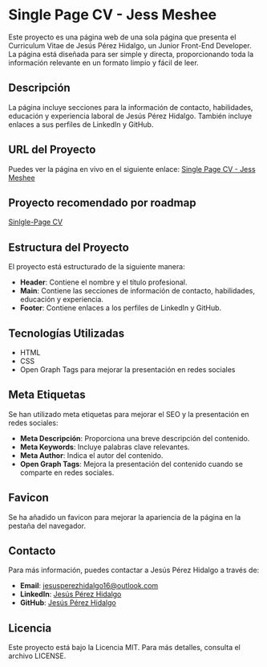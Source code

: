 # Single Page CV - Jess Meshee

Este proyecto es una página web de una sola página que presenta el Curriculum Vitae de Jesús Pérez Hidalgo, un Junior Front-End Developer. La página está diseñada para ser simple y directa, proporcionando toda la información relevante en un formato limpio y fácil de leer.

## Descripción

La página incluye secciones para la información de contacto, habilidades, educación y experiencia laboral de Jesús Pérez Hidalgo. También incluye enlaces a sus perfiles de LinkedIn y GitHub.

## URL del Proyecto

Puedes ver la página en vivo en el siguiente enlace:
[Single Page CV - Jess Meshee](https://jesusrosml.github.io/single-page-cv/)

## Proyecto recomendado por roadmap
[Sinlgle-Page CV](https://roadmap.sh/projects/single-page-cv)

## Estructura del Proyecto

El proyecto está estructurado de la siguiente manera:

- **Header**: Contiene el nombre y el título profesional.
- **Main**: Contiene las secciones de información de contacto, habilidades, educación y experiencia.
- **Footer**: Contiene enlaces a los perfiles de LinkedIn y GitHub.

## Tecnologías Utilizadas

- HTML
- CSS
- Open Graph Tags para mejorar la presentación en redes sociales

## Meta Etiquetas

Se han utilizado meta etiquetas para mejorar el SEO y la presentación en redes sociales:

- **Meta Descripción**: Proporciona una breve descripción del contenido.
- **Meta Keywords**: Incluye palabras clave relevantes.
- **Meta Author**: Indica el autor del contenido.
- **Open Graph Tags**: Mejora la presentación del contenido cuando se comparte en redes sociales.

## Favicon

Se ha añadido un favicon para mejorar la apariencia de la página en la pestaña del navegador.

## Contacto

Para más información, puedes contactar a Jesús Pérez Hidalgo a través de:

- **Email**: jesusperezhidalgo16@outlook.com
- **LinkedIn**: [Jesús Pérez Hidalgo](https://www.linkedin.com/in/jesus-rosml/)
- **GitHub**: [Jesús Pérez Hidalgo](https://github.com/JesusRosml)

## Licencia

Este proyecto está bajo la Licencia MIT. Para más detalles, consulta el archivo LICENSE.